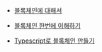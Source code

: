 * [블록체인에 대해서](https://github.com/ckdqja135/Typescript-restful-starter/blob/master/mdfile/2020-04-20/%EB%B8%94%EB%A1%9D%EC%B2%B4%EC%9D%B8%EC%97%90%20%EB%8C%80%ED%95%B4%EC%84%9C.md)

* [블록체인 한번에 이해하기](https://github.com/ckdqja135/Typescript-restful-starter/blob/master/mdfile/2020-04-20/%EB%B8%94%EB%A1%9D%EC%B2%B4%EC%9D%B8%20%ED%95%9C%EB%B2%88%EC%97%90%20%EC%9D%B4%ED%95%B4%ED%95%98%EA%B8%B0.md)

* [Typescript로 블록체인 만들기](https://github.com/ckdqja135/Typescript-restful-starter/blob/master/mdfile/2020-04-20/%EB%B8%94%EB%A1%9D%EC%B2%B4%EC%9D%B8%20%EB%A7%8C%EB%93%A4%EA%B8%B0.md)
